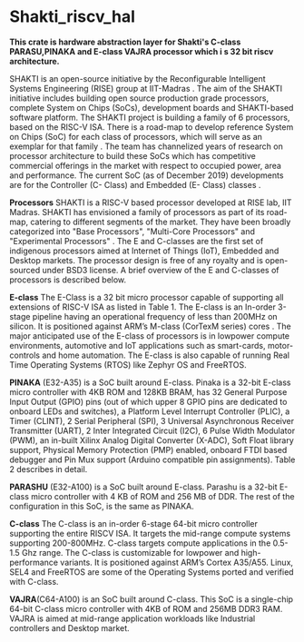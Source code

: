 # Shakti_riscv_hal
****This crate is hardware abstraction layer for Shakti's C-class PARASU,PINAKA and E-class VAJRA processor which i s 32 bit riscv architecture.****


SHAKTI is an open-source initiative by the Reconfigurable Intelligent Systems Engineering (RISE)
group at IIT-Madras . The aim of the SHAKTI initiative includes building open source
production grade processors, complete System on Chips (SoCs), development boards
and SHAKTI-based software platform. The SHAKTI project is building a family of 6
processors, based on the RISC-V ISA. There is a road-map to develop reference
System on Chips (SoC) for each class of processors, which will serve as an exemplar for
that family . The team has channelized years of research on processor architecture to
build these SoCs which has competitive commercial offerings in the market with respect
to occupied power, area and performance. The current SoC (as of December 2019)
developments are for the Controller (C- Class)  and Embedded (E- Class) classes .

**Processors**
SHAKTI is a RISC-V based processor developed at RISE lab, IIT Madras. SHAKTI
has envisioned a family of processors as part of its road-map, catering to different segments
of the market. They have been broadly categorized into "Base Processors", "Multi-Core
Processors" and "Experimental Processors" . The E and C-classes are the first set
of indigenous processors aimed at Internet of Things (IoT), Embedded and Desktop
markets. The processor design is free of any royalty and is open-sourced under BSD3 license. A brief overview of the E and C-classes of processors is described below.

**E-class**
The E-Class  is a 32 bit micro processor capable of supporting all extensions of RISC-V
ISA as listed in Table 1. The E-class is an In-order 3-stage pipeline having an operational
frequency of less than 200MHz on silicon. It is positioned against ARM’s M-class (CorTexM series) cores . The major anticipated use of the E-class of processors is in lowpower compute environments, automotive and IoT applications such as smart-cards,
motor-controls and home automation. The E-class is also capable of running Real Time
Operating Systems (RTOS) like Zephyr OS  and FreeRTOS.

**PINAKA** (E32-A35) is a SoC built around E-class. Pinaka is a 32-bit E-class micro
controller with 4KB ROM and 128KB BRAM, has 32 General Purpose Input Output (GPIO)
pins (out of which upper 8 GPIO pins are dedicated to onboard LEDs and switches), a
Platform Level Interrupt Controller (PLIC), a Timer (CLINT), 2 Serial Peripheral (SPI), 3
Universal Asynchronous Receiver Transmitter (UART), 2 Inter Integrated Circuit (I2C),
6 Pulse Width Modulator (PWM), an in-built Xilinx Analog Digital Converter (X-ADC),
Soft Float library support, Physical Memory Protection (PMP) enabled, onboard FTDI
based debugger and Pin Mux support (Arduino compatible pin assignments). Table 2
describes in detail.

**PARASHU** (E32-A100) is a SoC built around E-class. Parashu is a 32-bit E-class
micro controller with 4 KB of ROM and 256 MB of DDR. The rest of the configuration in
this SoC, is the same as PINAKA.

**C-class**
The C-class  is an in-order 6-stage 64-bit micro controller supporting the entire RISCV ISA. It targets the mid-range compute systems supporting 200-800MHz. C-class targets
compute applications in the 0.5-1.5 Ghz range. The C-class is customizable for lowpower and high-performance variants. It is positioned against ARM’s Cortex A35/A55.
Linux, SEL4 and FreeRTOS are some of the Operating Systems ported and verified with
C-class.

**VAJRA**(C64-A100) is an SoC built around C-class. This SoC is a single-chip 64-bit
C-class micro controller with 4KB of ROM and 256MB DDR3 RAM. VAJRA is aimed at mid-range application workloads
like Industrial controllers and Desktop market.
